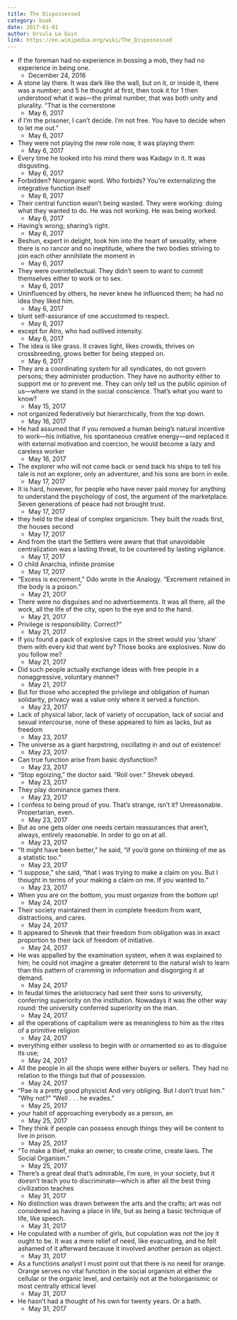 ```yaml
---
title: The Dispossessed
category: book
date: 2017-01-01
author: Ursula Le Guin
link: https://en.wikipedia.org/wiki/The_Dispossessed
---
```


- If the foreman had no experience in bossing a mob, they had no experience in being one.
	- December 24, 2016
- A stone lay there. It was dark like the wall, but on it, or inside it, there was a number; and 5 he thought at first, then took it for 1 then understood what it was—the primal number, that was both unity and plurality. “That is the cornerstone
	- May 6, 2017
- if I’m the prisoner, I can’t decide. I’m not free. You have to decide when to let me out.”
	- May 6, 2017
- They were not playing the new role now, it was playing them
	- May 6, 2017
- Every time he looked into his mind there was Kadagv in it. It was disgusting.
	- May 6, 2017
- Forbidden? Nonorganic word. Who forbids? You’re externalizing the integrative function itself
	- May 6, 2017
- Their central function wasn’t being wasted. They were working: doing what they wanted to do. He was not working. He was being worked.
	- May 6, 2017
- Having’s wrong; sharing’s right.
	- May 6, 2017
- Beshun, expert in delight, took him into the heart of sexuality, where there is no rancor and no ineptitude, where the two bodies striving to join each other annihilate the moment in
	- May 6, 2017
- They were overintellectual. They didn’t seem to want to commit themselves either to work or to sex.
	- May 6, 2017
- Uninfluenced by others, he never knew he influenced them; he had no idea they liked him.
	- May 6, 2017
- blunt self-assurance of one accustomed to respect.
	- May 6, 2017
- except for Atro, who had outlived intensity.
	- May 6, 2017
- The idea is like grass. It craves light, likes crowds, thrives on crossbreeding, grows better for being stepped on.
	- May 6, 2017
- They are a coordinating system for all syndicates, do not govern persons; they administer production. They have no authority either to support me or to prevent me. They can only tell us the public opinion of us—where we stand in the social conscience. That’s what you want to know?
	- May 15, 2017
- not organized federatively but hierarchically, from the top down.
	- May 16, 2017
- He had assumed that if you removed a human being’s natural incentive to work—his initiative, his spontaneous creative energy—and replaced it with external motivation and coercion, he would become a lazy and careless worker
	- May 16, 2017
- The explorer who will not come back or send back his ships to tell his tale is not an explorer, only an adventurer, and his sons are born in exile.
	- May 17, 2017
- It is hard, however, for people who have never paid money for anything to understand the psychology of cost, the argument of the marketplace. Seven generations of peace had not brought trust.
	- May 17, 2017
- they held to the ideal of complex organicism. They built the roads first, the houses second
	- May 17, 2017
- And from the start the Settlers were aware that that unavoidable centralization was a lasting threat, to be countered by lasting vigilance.
	- May 17, 2017
- O child Anarchia, infinite promise
	- May 17, 2017
- “Excess is excrement,” Odo wrote in the Analogy. “Excrement retained in the body is a poison.”
	- May 21, 2017
- There were no disguises and no advertisements. It was all there, all the work, all the life of the city, open to the eye and to the hand.
	- May 21, 2017
- Privilege is responsibility. Correct?”
	- May 21, 2017
- If you found a pack of explosive caps in the street would you ‘share’ them with every kid that went by? Those books are explosives. Now do you follow me?
	- May 21, 2017
- Did such people actually exchange ideas with free people in a nonaggressive, voluntary manner?
	- May 21, 2017
- But for those who accepted the privilege and obligation of human solidarity, privacy was a value only where it served a function.
	- May 23, 2017
- Lack of physical labor, lack of variety of occupation, lack of social and sexual intercourse, none of these appeared to him as lacks, but as freedom
	- May 23, 2017
- The universe as a giant harpstring, oscillating in and out of existence!
	- May 23, 2017
- Can true function arise from basic dysfunction?
	- May 23, 2017
- “Stop egoizing,” the doctor said. “Roll over.” Shevek obeyed.
	- May 23, 2017
- They play dominance games there.
	- May 23, 2017
- I confess to being proud of you. That’s strange, isn’t it? Unreasonable. Propertarian, even.
	- May 23, 2017
- But as one gets older one needs certain reassurances that aren’t, always, entirely reasonable. In order to go on at all.
	- May 23, 2017
- “It might have been better,” he said, “if you’d gone on thinking of me as a statistic too.”
	- May 23, 2017
- “I suppose,” she said, “that I was trying to make a claim on you. But I thought in terms of your making a claim on me. If you wanted to.”
	- May 23, 2017
- When you are on the bottom, you must organize from the bottom up!
	- May 24, 2017
- Their society maintained them in complete freedom from want, distractions, and cares.
	- May 24, 2017
- It appeared to Shevek that their freedom from obligation was in exact proportion to their lack of freedom of initiative.
	- May 24, 2017
- He was appalled by the examination system, when it was explained to him; he could not imagine a greater deterrent to the natural wish to learn than this pattern of cramming in information and disgorging it at demand.
	- May 24, 2017
- In feudal times the aristocracy had sent their sons to university, conferring superiority on the institution. Nowadays it was the other way round: the university conferred superiority on the man.
	- May 24, 2017
- all the operations of capitalism were as meaningless to him as the rites of a primitive religion
	- May 24, 2017
- everything either useless to begin with or ornamented so as to disguise its use;
	- May 24, 2017
- All the people in all the shops were either buyers or sellers. They had no relation to the things but that of possession.
	- May 24, 2017
- “Pae is a pretty good physicist And very obliging. But I don’t trust him.” “Why not?” “Well . . . he evades.”
	- May 25, 2017
- your habit of approaching everybody as a person, an
	- May 25, 2017
- They think if people can possess enough things they will be content to live in prison.
	- May 25, 2017
- “To make a thief, make an owner; to create crime, create laws. The Social Organism.”
	- May 25, 2017
- There’s a great deal that’s admirable, I’m sure, in your society, but it doesn’t teach you to discriminate—which is after all the best thing civilization teaches
	- May 31, 2017
- No distinction was drawn between the arts and the crafts; art was not considered as having a place in life, but as being a basic technique of life, like speech.
	- May 31, 2017
- He copulated with a number of girls, but copulation was not the joy it ought to be. It was a mere relief of need, like evacuating, and he felt ashamed of it afterward because it involved another person as object.
	- May 31, 2017
- As a functions analyst I must point out that there is no need for orange. Orange serves no vital function in the social organism at either the cellular or the organic level, and certainly not at the holorganismic or most centrally ethical level
	- May 31, 2017
- He hasn’t had a thought of his own for twenty years. Or a bath.
	- May 31, 2017
